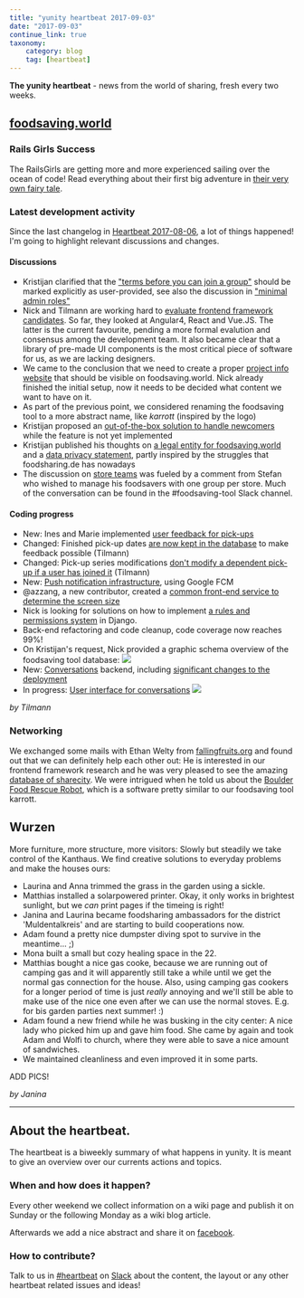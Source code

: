 ```yaml
---
title: "yunity heartbeat 2017-09-03"
date: "2017-09-03"
continue_link: true
taxonomy:
    category: blog
    tag: [heartbeat]
---
```


**The yunity heartbeat** - news from the world of sharing, fresh every two weeks.

## [foodsaving.world](https://foodsaving.world)

### Rails Girls Success

The RailsGirls are getting more and more experienced sailing over the ocean of code! Read everything about their first big adventure in [their very own fairy tale](https://blog.foodsaving.world/2017/09/01/railsgirls-fairy-tale.html).

### Latest development activity

Since the last changelog in [Heartbeat 2017-08-06](2017-08-06), a lot of things happened! I'm going to highlight relevant discussions and changes.

#### Discussions

- Kristijan clarified that the ["terms before you can join a group"](https://github.com/yunity/foodsaving-frontend/issues/324) should be marked explicitly as user-provided, see also the discussion in ["minimal admin roles"](https://github.com/yunity/foodsaving-backend/issues/350)
- Nick and Tilmann are working hard to [evaluate frontend framework candidates](https://github.com/yunity/foodsaving-frontend/issues/593). So far, they looked at Angular4, React and Vue.JS. The latter is the current favourite, pending a more formal evalution and consensus among the development team. It also became clear that a library of pre-made UI components is the most critical piece of software for us, as we are lacking designers.
- We came to the conclusion that we need to create a proper [project info website](https://github.com/yunity/foodsaving-frontend/issues/601) that should be visible on foodsaving.world. Nick already finished the initial setup, now it needs to be decided what content we want to have on it.
- As part of the previous point, we considered renaming the foodsaving tool to a more abstract name, like _karrott_ (inspired by the logo)
- Kristijan proposed an [out-of-the-box solution to handle newcomers](https://github.com/yunity/foodsaving-frontend/issues/546#issuecomment-326497599) while the feature is not yet implemented
- Kristijan published his thoughts on [a legal entity for foodsaving.world](https://github.com/yunity/foodsaving-frontend/issues/606) and a [data privacy statement](https://github.com/yunity/foodsaving-frontend/issues/607), partly inspired by the struggles that foodsharing.de has nowadays
- The discussion on [store teams](https://github.com/yunity/foodsaving-frontend/issues/360) was fueled by a comment from Stefan who wished to manage his foodsavers with one group per store. Much of the conversation can be found in the #foodsaving-tool Slack channel.

#### Coding progress

- New: Ines and Marie implemented [user feedback for pick-ups](https://github.com/yunity/foodsaving-backend/pull/342)
- Changed: Finished pick-up dates [are now kept in the database](https://github.com/yunity/foodsaving-backend/pull/344) to make feedback possible (Tilmann)
- Changed: Pick-up series modifications [don't modify a dependent pick-up if a user has joined it](https://github.com/yunity/foodsaving-backend/pull/346) (Tilmann)
- New: [Push notification infrastructure](https://github.com/yunity/foodsaving-backend/pull/356), using Google FCM
- @azzang, a new contributor, created a [common front-end service to determine the screen size](https://github.com/yunity/foodsaving-frontend/pull/599)
- Nick is looking for solutions on how to implement [a rules and permissions system](https://github.com/yunity/foodsaving-backend/issues/353) in Django.
- Back-end refactoring and code cleanup, code coverage now reaches 99%!
- On Kristijan's request, Nick provided a graphic schema overview of the foodsaving tool database:
![](https://user-images.githubusercontent.com/31616/29941736-7018ec8c-8e8b-11e7-943c-09ff1448b7a4.png)
- New: [Conversations](https://github.com/yunity/foodsaving-backend/pull/333) backend, including [significant changes to the deployment](https://github.com/yunity/foodsaving-backend/pull/340)
- In progress: [User interface for conversations](https://github.com/yunity/foodsaving-frontend/pull/597)
![](https://user-images.githubusercontent.com/16825880/29294325-2b659872-814f-11e7-8f9d-f4f65aacf7dd.png)

_by Tilmann_

### Networking

We exchanged some mails with Ethan Welty from [fallingfruits.org](https://fallingfruit.org/) and found out that we can definitely help each other out: He is interested in our frontend framework research and he was very pleased to see the amazing [database of sharecity](http://sharecity.ie/research/sharecity100-database/). We were intrigued when he told us about the [Boulder Food Rescue Robot](https://robot.boulderfoodrescue.org/), which is a software pretty similar to our foodsaving tool karrott.

## Wurzen
More furniture, more structure, more visitors: Slowly but steadily we take control of the Kanthaus. We find creative solutions to everyday problems and make the houses ours:
- Laurina and Anna trimmed the grass in the garden using a sickle.
- Matthias installed a solarpowered printer. Okay, it only works in brightest sunlight, but we _can_ print pages if the timeing is right!
- Janina and Laurina became foodsharing ambassadors for the district 'Muldentalkreis' and are starting to build cooperations now.
- Adam found a pretty nice dumpster diving spot to survive in the meantime... ;)
- Mona built a small but cozy healing space in the 22.
- Matthias bought a nice gas cooke, because we are running out of camping gas and it will apparently still take a while until we get the normal gas connection for the house. Also, using camping gas cookers for a longer period of time is just _really_ annoying and we'll still be able to make use of the nice one even after we can use the normal stoves. E.g. for bis garden parties next summer! :)
- Adam found a new friend while he was busking in the city center: A nice lady who picked him up and gave him food. She came by again and took Adam and Wolfi to church, where they were able to save a nice amount of sandwiches.
- We maintained cleanliness and even improved it in some parts.

ADD PICS!

_by Janina_


---

## About the heartbeat.

The heartbeat is a biweekly summary of what happens in yunity. It is meant to give an overview over our currents actions and topics.

### When and how does it happen?

Every other weekend we collect information on a wiki page and publish it on Sunday or the following Monday as a wiki blog article.

Afterwards we add a nice abstract and share it on [facebook](https://www.facebook.com/yunity.org/).

### How to contribute?

Talk to us in [#heartbeat](https://yunity.slack.com/messages/heartbeat/) on [Slack](https://slackin.yunity.org) about the content, the layout or any other heartbeat related issues and ideas!
